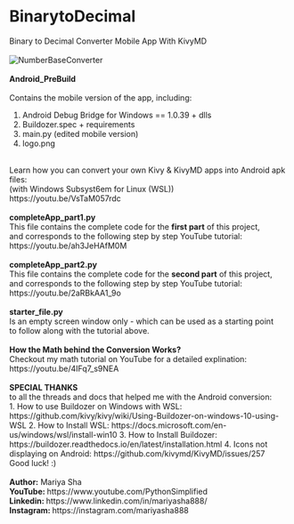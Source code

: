 # BinarytoDecimal
Binary to Decimal Converter Mobile App With KivyMD
<br>
<br>
![NumberBaseConverter](https://user-images.githubusercontent.com/32107652/125312989-a8ab7b80-e2e9-11eb-898d-8d93c1c789e6.jpg)
<br>
<br>
<b>Android_PreBuild</b>
<br>
<br>
Contains the mobile version of the app, including:
<br>
1. Android Debug Bridge for Windows == 1.0.39 + dlls
2. Buildozer.spec + requirements
3. main.py (edited mobile version)
4. logo.png
<br>
Learn how you can convert your own Kivy & KivyMD apps into Android apk files:
<br>
(with Windows Subsyst6em for Linux (WSL))
<br>
https://youtu.be/VsTaM057rdc
<br>
<br>
<b>completeApp_part1.py</b>
<br>
This file contains the complete code for the <b>first part</b> of this project,
<br>
and corresponds to the following step by step YouTube tutorial:
<br>
https://youtu.be/ah3JeHAfM0M
<br>
<br>
<b>completeApp_part2.py</b>
<br>
This file contains the complete code for the <b>second part</b> of this project,
<br>
and corresponds to the following step by step YouTube tutorial:
<br>
https://youtu.be/2aRBkAA1_9o
<br>
<br>
<b>starter_file.py</b>
<br>
Is an empty screen window only - which can be used as a starting point
<br>
to follow along with the tutorial above.
<br>
<br>
<b> How the Math behind the Conversion Works?</b>
<br>
Checkout my math tutorial on YouTube for a detailed explination:
<br>
https://youtu.be/4IFq7_s9NEA
<br>
<br>
<b>SPECIAL THANKS</b>
<br>
to all the threads and docs that helped me with the Android conversion:
<br>
1. How to use Buildozer on Windows with WSL:
https://github.com/kivy/kivy/wiki/Using-Buildozer-on-windows-10-using-WSL
2. How to Install WSL:
https://docs.microsoft.com/en-us/windows/wsl/install-win10
3. How to Install Buildozer:
https://buildozer.readthedocs.io/en/latest/installation.html
4. Icons not displaying on Android:
https://github.com/kivymd/KivyMD/issues/257
<br>
Good luck! :)
<br>
<br>
<b>Author:</b> Mariya Sha
<br>
<b>YouTube: </b> https://www.youtube.com/PythonSimplified
<br>
<b>Linkedin: </b> https://www.linkedin.com/in/mariyasha888/
<br>
<b>Instagram: </b> https://instagram.com/mariyasha888
